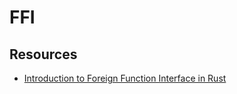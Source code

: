 # FFI

## Resources
- [Introduction to Foreign Function Interface in Rust](https://medium.com/dev-genius/foreign-function-interface-in-rust-67fc69342ae4)